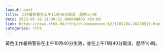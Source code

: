 ```yaml
---
layout: post
title: 工作暑熱警告上午11時40分取消　歷時1小時
date: 2023-05-19 11:49:52.000000000 +08:00
link: https://news.rthk.hk/rthk/ch/component/k2/1701284-20230519.htm
categories: rthk
---
```


黃色工作暑熱警告在上午10時40分生效，並在上午11時40分取消，歷時1小時。
